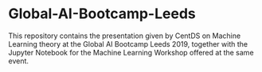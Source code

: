 # Global-AI-Bootcamp-Leeds
This repository contains the presentation given by CentDS on Machine Learning theory at the Global AI Bootcamp Leeds 2019, together with the Jupyter Notebook for the Machine Learning Workshop offered at the same event.
